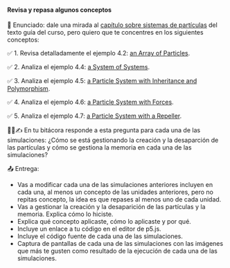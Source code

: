#### Revisa y repasa algunos conceptos

🎯 Enunciado: dale una mirada al [capítulo sobre sistemas de partículas](https://natureofcode.com/particles/) 
del texto guía del curso, pero quiero que te concentres en los siguientes conceptos:

✅ 1. Revisa detalladamente el ejemplo 4.2: [an Array of Particles](https://natureofcode.com/particles/#example-42-an-array-of-particles).

✅ 2. Analiza el ejemplo 4.4: [a System of Systems](https://natureofcode.com/particles/#example-44-a-system-of-systems).  

✅ 3. Analiza el ejemplo 4.5: [a Particle System with Inheritance and Polymorphism](https://natureofcode.com/particles/#example-45-a-particle-system-with-inheritance-and-polymorphism).

✅ 4. Analiza el ejemplo 4.6: [a Particle System with Forces](https://natureofcode.com/particles/#example-46-a-particle-system-with-forces).  

✅ 5. Analiza el ejemplo 4.7: [a Particle System with a Repeller](https://natureofcode.com/particles/#example-47-a-particle-system-with-a-repeller).

🧐🧪✍️  En tu bitácora responde a esta pregunta para cada una de las simulaciones: ¿Cómo se está gestionando 
la creación y la desaparción de las partículas y cómo se gestiona la memoria en cada una de las simulaciones?

📤 Entrega: 

- Vas a modificar cada una de las simulaciones anteriores incluyen en cada una, al menos un concepto de las 
unidades anteriores, pero no repitas concepto, la idea es que repases al menos uno de cada unidad.
- Vas a gestionar la creación y la desaparición de las partículas y la memoria. Explica cómo lo hiciste.
- Explica qué concepto aplicaste, cómo lo aplicaste y por qué.
- Incluye un enlace a tu código en el editor de p5.js.
- Incluye el código fuente de cada una de las simulaciones.
- Captura de pantallas de cada una de las simulaciones con las imágenes que más te gusten como resultado 
de la ejecución de cada una de las simulaciones.

